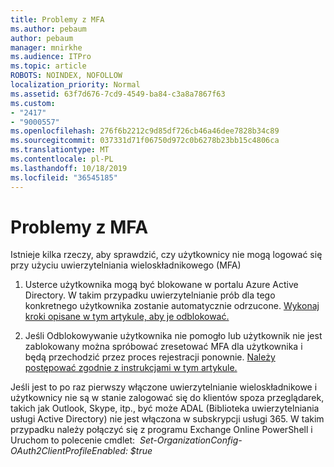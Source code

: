 ```yaml
---
title: Problemy z MFA
ms.author: pebaum
author: pebaum
manager: mnirkhe
ms.audience: ITPro
ms.topic: article
ROBOTS: NOINDEX, NOFOLLOW
localization_priority: Normal
ms.assetid: 63f7d676-7cd9-4549-ba84-c3a8a7867f63
ms.custom:
- "2417"
- "9000557"
ms.openlocfilehash: 276f6b2212c9d85df726cb46a46dee7828b34c89
ms.sourcegitcommit: 037331d71f06750d972c0b6278b23bb15c4806ca
ms.translationtype: MT
ms.contentlocale: pl-PL
ms.lasthandoff: 10/18/2019
ms.locfileid: "36545185"
---
```

# <a name="issues-with-mfa"></a>Problemy z MFA
Istnieje kilka rzeczy, aby sprawdzić, czy użytkownicy nie mogą logować się przy użyciu uwierzytelniania wieloskładnikowego (MFA)

1. Usterce użytkownika mogą być blokowane w portalu Azure Active Directory. W takim przypadku uwierzytelnianie prób dla tego konkretnego użytkownika zostanie automatycznie odrzucone. [Wykonaj kroki opisane w tym artykule, aby je odblokować.](https://docs.microsoft.com/azure/active-directory/authentication/howto-mfa-mfasettings#block-and-unblock-users)

2. Jeśli Odblokowywanie użytkownika nie pomogło lub użytkownik nie jest zablokowany można spróbować zresetować MFA dla użytkownika i będą przechodzić przez proces rejestracji ponownie. [Należy postępować zgodnie z instrukcjami w tym artykule.](https://docs.microsoft.com/azure/active-directory/authentication/howto-mfa-userdevicesettings#require-users-to-provide-contact-methods-again)

Jeśli jest to po raz pierwszy włączone uwierzytelnianie wieloskładnikowe i użytkownicy nie są w stanie zalogować się do klientów spoza przeglądarek, takich jak Outlook, Skype, itp., być może ADAL (Biblioteka uwierzytelniania usługi Active Directory) nie jest włączona w subskrypcji usługi 365. W takim przypadku należy połączyć się z programu Exchange Online PowerShell i Uruchom to polecenie cmdlet:  *Set-OrganizationConfig-OAuth2ClientProfileEnabled: $true*